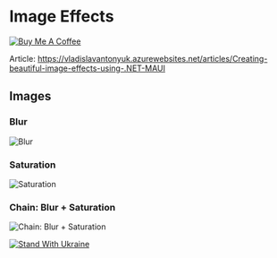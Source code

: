# Image Effects

[![Buy Me A Coffee](https://ik.imagekit.io/VladislavAntonyuk/vladislavantonyuk/misc/bmc-button.png)](https://www.buymeacoffee.com/vlad.antonyuk)

Article: https://vladislavantonyuk.azurewebsites.net/articles/Creating-beautiful-image-effects-using-.NET-MAUI

## Images

### Blur

![Blur](https://ik.imagekit.io/VladislavAntonyuk/vladislavantonyuk/articles/22/blur-effect.png)

### Saturation

![Saturation](https://ik.imagekit.io/VladislavAntonyuk/vladislavantonyuk/articles/22/saturation-effect.png)

### Chain: Blur + Saturation

![Chain: Blur + Saturation](https://ik.imagekit.io/VladislavAntonyuk/vladislavantonyuk/articles/22/chain-effect.png)

[![Stand With Ukraine](https://img.shields.io/badge/made_in-ukraine-ffd700.svg?labelColor=0057b7)](https://stand-with-ukraine.pp.ua)